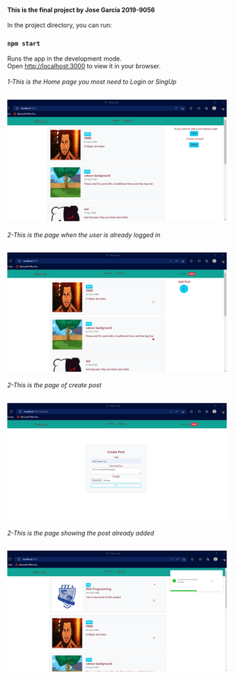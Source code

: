 
<h4>This is the final project by Jose Garcia 2019-9056</h4>

In the project directory, you can run:

### `npm start`

Runs the app in the development mode.\
Open [http://localhost:3000](http://localhost:3000) to view it in your browser.

<h6>1-This is the Home page you most need to Login or SingUp</h6>

![First screenshot](./src/components/img/capturePf1.png)

<h6>2-This is the page when the user is already logged in</h6>

![Second screenshot](./src/components/img/capturePf2.png)

<h6>2-This is the page of create post</h6>

![Third screenshot](./src/components/img/capturePf3.png)

<h6>2-This is the page showing the post already added</h6>

![Fourth screenshot](./src/components/img/capturePf4.png)

